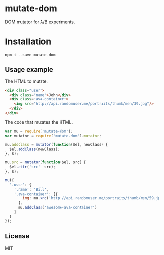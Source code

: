 # mutate-dom

DOM mutator for A/B experiments.


# Installation

```
npm i --save mutate-dom
```


## Usage example

The HTML to mutate.

```html
<div class="user">
  <div class="name">John</div>
  <div class="ava-container">
    <img src="http://api.randomuser.me/portraits/thumb/men/39.jpg"/>
  </div>
</div>
```

The code that mutates the HTML.

```js
var mu = require('mutate-dom');
var mutator = require('mutate-dom').mutator;

mu.addClass = mutator(function($el, newClass) {
  $el.addClass(newClass);
}, $);

mu.src = mutator(function($el, src) {
  $el.attr('src', src);
}, $);

mu({
  '.user': {
    '.name': 'Bill',
    '.ava-container': [{
        img: mu.src('http://api.randomuser.me/portraits/thumb/men/59.jpg')
      },
      mu.addClass('awesome-ava-container')
    ]
  }
});
```


## License

MIT
